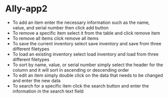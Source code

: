 # Ally-app2

* To add an item enter the necessary information such as the name, value, and serial number then click add button
* To remove a specific item select it from the table and click remove item
* To remove all items click remove all items
* To save the current inventory select save inventory and save from three different filetypes
* To load an existing inventory select load inventory and load from three different filetypes
* To sort by name, value, or serial number simply select the header for the column and it will sort in ascending or descending order
* To edit an item simply double click on the data that needs to be changed and enter the new data
* To search for a specific item click the search button and enter the information in the search text field 